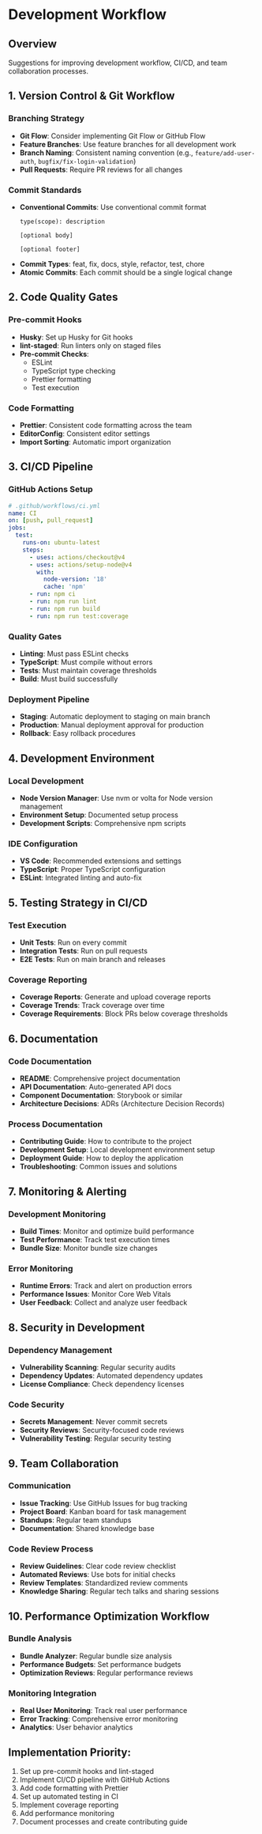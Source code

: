 # Development Workflow

## Overview
Suggestions for improving development workflow, CI/CD, and team collaboration processes.

## 1. Version Control & Git Workflow

### Branching Strategy
- **Git Flow**: Consider implementing Git Flow or GitHub Flow
- **Feature Branches**: Use feature branches for all development work
- **Branch Naming**: Consistent naming convention (e.g., `feature/add-user-auth`, `bugfix/fix-login-validation`)
- **Pull Requests**: Require PR reviews for all changes

### Commit Standards
- **Conventional Commits**: Use conventional commit format
  ```
  type(scope): description

  [optional body]

  [optional footer]
  ```
- **Commit Types**: feat, fix, docs, style, refactor, test, chore
- **Atomic Commits**: Each commit should be a single logical change

## 2. Code Quality Gates

### Pre-commit Hooks
- **Husky**: Set up Husky for Git hooks
- **lint-staged**: Run linters only on staged files
- **Pre-commit Checks**:
  - ESLint
  - TypeScript type checking
  - Prettier formatting
  - Test execution

### Code Formatting
- **Prettier**: Consistent code formatting across the team
- **EditorConfig**: Consistent editor settings
- **Import Sorting**: Automatic import organization

## 3. CI/CD Pipeline

### GitHub Actions Setup
```yaml
# .github/workflows/ci.yml
name: CI
on: [push, pull_request]
jobs:
  test:
    runs-on: ubuntu-latest
    steps:
      - uses: actions/checkout@v4
      - uses: actions/setup-node@v4
        with:
          node-version: '18'
          cache: 'npm'
      - run: npm ci
      - run: npm run lint
      - run: npm run build
      - run: npm run test:coverage
```

### Quality Gates
- **Linting**: Must pass ESLint checks
- **TypeScript**: Must compile without errors
- **Tests**: Must maintain coverage thresholds
- **Build**: Must build successfully

### Deployment Pipeline
- **Staging**: Automatic deployment to staging on main branch
- **Production**: Manual deployment approval for production
- **Rollback**: Easy rollback procedures

## 4. Development Environment

### Local Development
- **Node Version Manager**: Use nvm or volta for Node version management
- **Environment Setup**: Documented setup process
- **Development Scripts**: Comprehensive npm scripts

### IDE Configuration
- **VS Code**: Recommended extensions and settings
- **TypeScript**: Proper TypeScript configuration
- **ESLint**: Integrated linting and auto-fix

## 5. Testing Strategy in CI/CD

### Test Execution
- **Unit Tests**: Run on every commit
- **Integration Tests**: Run on pull requests
- **E2E Tests**: Run on main branch and releases

### Coverage Reporting
- **Coverage Reports**: Generate and upload coverage reports
- **Coverage Trends**: Track coverage over time
- **Coverage Requirements**: Block PRs below coverage thresholds

## 6. Documentation

### Code Documentation
- **README**: Comprehensive project documentation
- **API Documentation**: Auto-generated API docs
- **Component Documentation**: Storybook or similar
- **Architecture Decisions**: ADRs (Architecture Decision Records)

### Process Documentation
- **Contributing Guide**: How to contribute to the project
- **Development Setup**: Local development environment setup
- **Deployment Guide**: How to deploy the application
- **Troubleshooting**: Common issues and solutions

## 7. Monitoring & Alerting

### Development Monitoring
- **Build Times**: Monitor and optimize build performance
- **Test Performance**: Track test execution times
- **Bundle Size**: Monitor bundle size changes

### Error Monitoring
- **Runtime Errors**: Track and alert on production errors
- **Performance Issues**: Monitor Core Web Vitals
- **User Feedback**: Collect and analyze user feedback

## 8. Security in Development

### Dependency Management
- **Vulnerability Scanning**: Regular security audits
- **Dependency Updates**: Automated dependency updates
- **License Compliance**: Check dependency licenses

### Code Security
- **Secrets Management**: Never commit secrets
- **Security Reviews**: Security-focused code reviews
- **Vulnerability Testing**: Regular security testing

## 9. Team Collaboration

### Communication
- **Issue Tracking**: Use GitHub Issues for bug tracking
- **Project Board**: Kanban board for task management
- **Standups**: Regular team standups
- **Documentation**: Shared knowledge base

### Code Review Process
- **Review Guidelines**: Clear code review checklist
- **Automated Reviews**: Use bots for initial checks
- **Review Templates**: Standardized review comments
- **Knowledge Sharing**: Regular tech talks and sharing sessions

## 10. Performance Optimization Workflow

### Bundle Analysis
- **Bundle Analyzer**: Regular bundle size analysis
- **Performance Budgets**: Set performance budgets
- **Optimization Reviews**: Regular performance reviews

### Monitoring Integration
- **Real User Monitoring**: Track real user performance
- **Error Tracking**: Comprehensive error monitoring
- **Analytics**: User behavior analytics

## Implementation Priority:
1. Set up pre-commit hooks and lint-staged
2. Implement CI/CD pipeline with GitHub Actions
3. Add code formatting with Prettier
4. Set up automated testing in CI
5. Implement coverage reporting
6. Add performance monitoring
7. Document processes and create contributing guide
